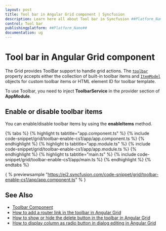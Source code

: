```yaml
---
layout: post
title: Tool bar in Angular Grid component | Syncfusion
description: Learn here all about Tool bar in Syncfusion ##Platform_Name## Grid component of Syncfusion Essential JS 2 and more.
control: Tool bar 
publishingplatform: ##Platform_Name##
documentation: ug
---
```


# Tool bar in Angular Grid component

The Grid provides ToolBar support to handle grid actions. The [`toolbar`](../../api/grid/#toolbar)
property accepts either the collection of built-in toolbar items and
[`ItemModel`](../../api/toolbar/itemModel) objects for custom toolbar items or
HTML element ID for toolbar template.

To use Toolbar, you need to inject **ToolbarService** in the provider section of **AppModule**.

## Enable or disable toolbar items

You can enable/disable toolbar items by using the **enableItems** method.

{% tabs %}
{% highlight ts tabtitle="app.component.ts" %}
{% include code-snippet/grid/toolbar-enable-cs1/app/app.component.ts %}
{% endhighlight %}
{% highlight ts tabtitle="app.module.ts" %}
{% include code-snippet/grid/toolbar-enable-cs1/app/app.module.ts %}
{% endhighlight %}
{% highlight ts tabtitle="main.ts" %}
{% include code-snippet/grid/toolbar-enable-cs1/app/main.ts %}
{% endhighlight %}
{% endtabs %}
  
{ % previewsample "https://ej2.syncfusion.com/code-snippet/grid/toolbar-enable-cs1/app/app.component.ts" % }

## See Also

* [Toolbar Component](../../toolbar/getting-started)
* [How to add a router link in the toolbar in Angular Grid](https://www.syncfusion.com/forums/154693/how-to-add-a-router-link-in-the-toolbar-in-angular-grid)
* [How to show or hide the delete button in the toolbar in Angular Grid](https://www.syncfusion.com/forums/158052/how-to-show-or-hide-the-delete-button-in-the-toolbar-in-angular-grid)
* [How to display column as radio button in dialog editing in Angular Grid](https://www.syncfusion.com/forums/153052/how-to-display-column-as-radio-button-in-dialog-editing-in-angular-grid)